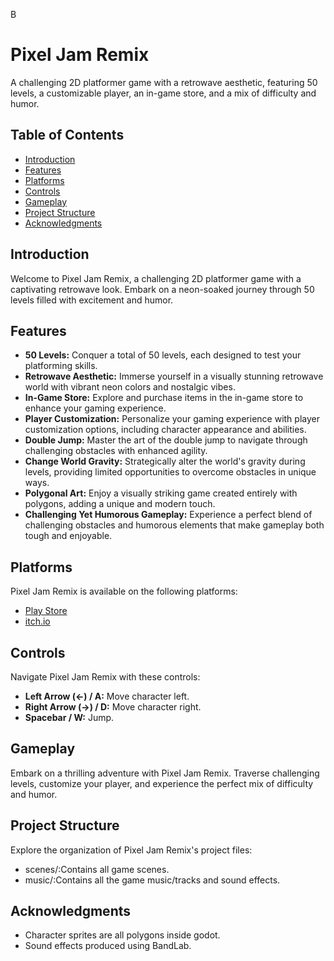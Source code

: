 B
# Pixel Jam Remix

A challenging 2D platformer game with a retrowave aesthetic, featuring 50 levels, a customizable player, an in-game store, and a mix of difficulty and humor.

## Table of Contents

- [Introduction](#introduction)
- [Features](#features)
- [Platforms](#platforms)
- [Controls](#controls)
- [Gameplay](#gameplay)
- [Project Structure](#project-structure)
- [Acknowledgments](#acknowledgments)

## Introduction

Welcome to Pixel Jam Remix, a challenging 2D platformer game with a captivating retrowave look. Embark on a neon-soaked journey through 50 levels filled with excitement and humor.

## Features

- **50 Levels:** Conquer a total of 50 levels, each designed to test your platforming skills.
- **Retrowave Aesthetic:** Immerse yourself in a visually stunning retrowave world with vibrant neon colors and nostalgic vibes.
- **In-Game Store:** Explore and purchase items in the in-game store to enhance your gaming experience.
- **Player Customization:** Personalize your gaming experience with player customization options, including character appearance and abilities.
- **Double Jump:** Master the art of the double jump to navigate through challenging obstacles with enhanced agility.
- **Change World Gravity:** Strategically alter the world's gravity during levels, providing limited opportunities to overcome obstacles in unique ways.
- **Polygonal Art:** Enjoy a visually striking game created entirely with polygons, adding a unique and modern touch.
- **Challenging Yet Humorous Gameplay:** Experience a perfect blend of challenging obstacles and humorous elements that make gameplay both tough and enjoyable.


## Platforms

Pixel Jam Remix is available on the following platforms:

- [Play Store](#https://play.google.com/store/apps/dev?id=8213461123963897305)
- [itch.io](#https://onetouchstd.itch.io/)

## Controls

Navigate Pixel Jam Remix with these controls:

- **Left Arrow (←) / A:** Move character left.
- **Right Arrow (→) / D:** Move character right.
- **Spacebar / W:** Jump.

## Gameplay

Embark on a thrilling adventure with Pixel Jam Remix. Traverse challenging levels, customize your player, and experience the perfect mix of difficulty and humor.

## Project Structure

Explore the organization of Pixel Jam Remix's project files:

* scenes/:Contains all game scenes.
* music/:Contains all the game music/tracks and sound effects.

## Acknowledgments

- Character sprites are all polygons inside godot.
- Sound effects produced using BandLab.

